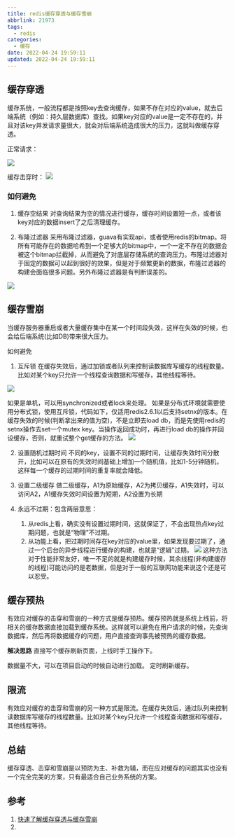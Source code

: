 ```yaml
---
title: redis缓存穿透与缓存雪崩
abbrlink: 21973
tags:
  - redis
categories:
  - 缓存
date: 2022-04-24 19:59:11
updated: 2022-04-24 19:59:11
---
```


## 缓存穿透

缓存系统，一般流程都是按照key去查询缓存，如果不存在对应的value，就去后端系统（例如：持久层数据库）查找。如果key对应的value是一定不存在的，并且对该key并发请求量很大，就会对后端系统造成很大的压力，这就叫做缓存穿透。

<!-- more -->

正常请求：

![](https://cdn.jsdelivr.net/gh/fengxiu/img/20220425173742.png)

缓存击穿时：
![](https://cdn.jsdelivr.net/gh/fengxiu/img/20220425173826.png)

### 如何避免

1. 缓存空结果
对查询结果为空的情况进行缓存，缓存时间设置短一点，或者该key对应的数据insert了之后清理缓存。

2. 布隆过滤器
采用布隆过滤器，guava有实现api，或者使用redis的bitmap。将所有可能存在的数据哈希到一个足够大的bitmap中，一个一定不存在的数据会被这个bitmap拦截掉，从而避免了对底层存储系统的查询压力。布隆过滤器对于固定的数据可以起到很好的效果，但是对于频繁更新的数据，布隆过滤器的构建会面临很多问题。另外布隆过滤器是有判断误差的。

![](https://cdn.jsdelivr.net/gh/fengxiu/img/20220425173905.png)

## 缓存雪崩

当缓存服务器重启或者大量缓存集中在某一个时间段失效，这样在失效的时候，也会给后端系统(比如DB)带来很大压力。

如何避免
1. 互斥锁
在缓存失效后，通过加锁或者队列来控制读数据库写缓存的线程数量。比如对某个key只允许一个线程查询数据和写缓存，其他线程等待。

![](https://cdn.jsdelivr.net/gh/fengxiu/img/20220425173957.png)

如果是单机，可以用synchronized或者lock来处理。
如果是分布式环境就需要使用分布式锁，使用互斥锁，代码如下，仅适用redis2.6.1以后支持setnx的版本。在缓存失效的时候(判断拿出来的值为空)，不是立即去load db，而是先使用redis的setnx操作去set一个mutex key。当操作返回成功时，再进行load db的操作并回设缓存，否则，就重试整个get缓存的方法。
![](https://cdn.jsdelivr.net/gh/fengxiu/img/20220425174047.png)

2. 设置随机过期时间
不同的key，设置不同的过期时间，让缓存失效时间分散开，比如可以在原有的失效时间基础上增加一个随机值，比如1-5分钟随机，这样每一个缓存的过期时间的重复率就会降低。

3. 设置二级缓存
做二级缓存，A1为原始缓存，A2为拷贝缓存，A1失效时，可以访问A2，A1缓存失效时间设置为短期，A2设置为长期

4. 永远不过期：包含两层意思：
	1. 从redis上看，确实没有设置过期时间，这就保证了，不会出现热点key过期问题，也就是“物理”不过期。
	2. 从功能上看，把过期时间存在key对应的value里，如果发现要过期了，通过一个后台的异步线程进行缓存的构建，也就是“逻辑”过期。
![](https://cdn.jsdelivr.net/gh/fengxiu/img/20220425174259.png)
这种方法对于性能非常友好，唯一不足的就是构建缓存时候，其余线程(非构建缓存的线程)可能访问的是老数据，但是对于一般的互联网功能来说这个还是可以忍受。

## 缓存预热

有效应对缓存的击穿和雪崩的一种方式是缓存预热。缓存预热就是系统上线前，将相关的缓存数据直接加载到缓存系统。这样就可以避免在用户请求的时候，先查询数据库，然后再将数据缓存的问题，用户直接查询事先被预热的缓存数据。

**解决思路**
直接写个缓存刷新页面，上线时手工操作下。

数据量不大，可以在项目启动的时候自动进行加载。
定时刷新缓存。


## 限流

有效应对缓存的击穿和雪崩的另一种方式是限流。在缓存失效后，通过队列来控制读数据库写缓存的线程数量。比如对某个key只允许一个线程查询数据和写缓存，其他线程等待。


## 总结
缓存穿透、击穿和雪崩是以预防为主、补救为辅，而在应对缓存的问题其实也没有一个完全完美的方案，只有最适合自己业务系统的方案。



## 参考

1. [快速了解缓存穿透与缓存雪崩](https://mp.weixin.qq.com/s?__biz=MzUyNzgyNzAwNg==&mid=2247483921&idx=1&sn=ff522bed32948e8662bee77e55ecda00&scene=21#wechat_redirect)
2. 